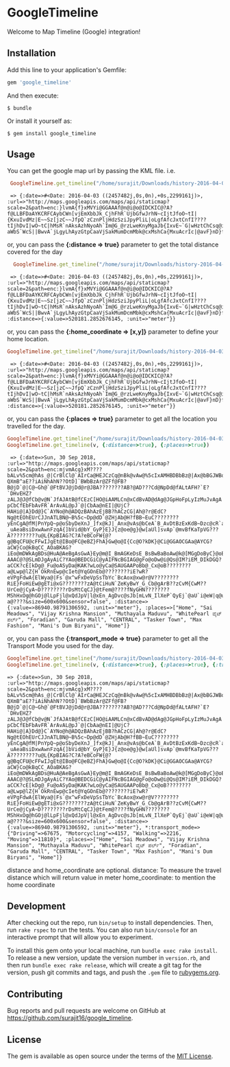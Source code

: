 # GoogleTimeline

Welcome to Map Timeline (Google) integration!


## Installation

Add this line to your application's Gemfile:

```ruby
gem 'google_timeline'
```

And then execute:

    $ bundle

Or install it yourself as:

    $ gem install google_timeline

## Usage
You can get the google map url by passing the KML file. i.e.
```ruby
 GoogleTimeline.get_timeline("/home/surajit/Downloads/history-2016-04-03.kml")
```
     => {:date=>#<Date: 2016-04-03 ((2457482j,0s,0n),+0s,2299161j)>, :url=>"http://maps.googleapis.com/maps/api/staticmap?scale=2&path=enc:}lvmA{f}xMVYi@GGAAAf@n@i@o@IDCKIC@?A?f@LLBFDaAYKCRFCAybCWn[vjEmXbbJk_CjhFhR`UjbGfwJrhN~cIjtJfoO~tI|{KxuIvdMz|E~~Sz[jzC~~JfpQ`zCznPljHdzSziJpyPliL|oLgfAfcJxtCnfI????tIjhDvI|wO~tC|hMsR`nAksAzhNyoAh`Im@G_@rzLweKnyMgaJb{IxvE~`G|wHztChCsq@imFy]ayEohBaDarHnwBirC??aWbS`WcS||BwvA`jLgyLhAyzGtpCaaVjSakMumDcmMbk@cxMshCa{MxuAcrIc|@avF}nD}fDamIgpFmxJe~NszEucRczBosHgsEyxQelEg_EEj@fAeFmLybCeqB_dFk{BqvNcpGqiHwlEygEa{Fg_LezHoiKswL}zGt_Bc|FfjCahSmbBmkI_|DbK&size=600x600&sensor=false"}

or, you can pass the **{:distance => true}** parameter to get the total distance covered for the day 
```ruby
  GoogleTimeline.get_timeline("/home/surajit/Downloads/history-2016-04-03.kml", {:distance=>true})
```
     => {:date=>#<Date: 2016-04-03 ((2457482j,0s,0n),+0s,2299161j)>, :url=>"http://maps.googleapis.com/maps/api/staticmap?scale=2&path=enc:}lvmA{f}xMVYi@GGAAAf@n@i@o@IDCKIC@?A?f@LLBFDaAYKCRFCAybCWn[vjEmXbbJk_CjhFhR`UjbGfwJrhN~cIjtJfoO~tI|{KxuIvdMz|E~~Sz[jzC~~JfpQ`zCznPljHdzSziJpyPliL|oLgfAfcJxtCnfI????tIjhDvI|wO~tC|hMsR`nAksAzhNyoAh`Im@G_@rzLweKnyMgaJb{IxvE~`G|wHztChCsq@imFy]ayEohBaDarHnwBirC??aWbS`WcS||BwvA`jLgyLhAyzGtpCaaVjSakMumDcmMbk@cxMshCa{MxuAcrIc|@avF}nD}fDamIgpFmxJe~NszEucRczBosHgsEyxQelEg_EEj@fAeFmLybCeqB_dFk{BqvNcpGqiHwlEygEa{Fg_LezHoiKswL}zGt_Bc|FfjCahSmbBmkI_|DbK&size=600x600&sensor=false", :distance=>{:value=>520181.2852676145, :unit=>"meter"}}

or, you can pass the **{:home_coordinate => [x,y]}** parameter to define your home location.
```ruby
GoogleTimeline.get_timeline("/home/surajit/Downloads/history-2016-04-03.kml", {:distance=>true}, {:home_coordinate=>[0,0]})
```
     => {:date=>#<Date: 2016-04-03 ((2457482j,0s,0n),+0s,2299161j)>, :url=>"http://maps.googleapis.com/maps/api/staticmap?scale=2&path=enc:}lvmA{f}xMVYi@GGAAAf@n@i@o@IDCKIC@?A?f@LLBFDaAYKCRFCAybCWn[vjEmXbbJk_CjhFhR`UjbGfwJrhN~cIjtJfoO~tI|{KxuIvdMz|E~~Sz[jzC~~JfpQ`zCznPljHdzSziJpyPliL|oLgfAfcJxtCnfI????tIjhDvI|wO~tC|hMsR`nAksAzhNyoAh`Im@G_@rzLweKnyMgaJb{IxvE~`G|wHztChCsq@imFy]ayEohBaDarHnwBirC??aWbS`WcS||BwvA`jLgyLhAyzGtpCaaVjSakMumDcmMbk@cxMshCa{MxuAcrIc|@avF}nD}fDamIgpFmxJe~NszEucRczBosHgsEyxQelEg_EEj@fAeFmLybCeqB_dFk{BqvNcpGqiHwlEygEa{Fg_LezHoiKswL}zGt_Bc|FfjCahSmbBmkI_|DbK&size=600x600&sensor=false", :distance=>{:value=>520181.2852676145, :unit=>"meter"}}
     
or, you can pass the **{:places => true}** parameter to get all the location you travelled for the day.
```ruby
GoogleTimeline.get_timeline("/home/surajit/Downloads/history-2016-04-03.kml", {:distance=>true}, {:home_coordinate=>[0,0]})
GoogleTimeline.get_timeline(v, {:distance=>true}, {:places=>true})
```
     => {:date=>Sun, 30 Sep 2018, :url=>"http://maps.googleapis.com/maps/api/staticmap?scale=2&path=enc:mjvmAcg}xM????bALv%5cm@hAs_@|CrBlCl@`AIrCa@HEJCzCq@nBk@vAw@%5cIxAMHBDBbBz@|Ax@bBGJWBq@?QXmB^aE??iAiNhAhN??OtD]`BWbBzAr@ZFf@FB?B@jD`@|C@~Gh@`@FtBVJ@jDd@r@JBA????????AB?@AD???Cd@NpDd@fALtAFH?`E?`DHvEHZ?zALJ@J@fCb@v@N`JfAJAtB@fCEzC[HO@iAAMLCn@xCdBvAD@dAg@JGpHoFpLyIzMuJvAgA|GaFZStLuIpCuBfNuJ??pCbCfEbFbAvFR`ArAvAL@pJ`@|CbAa@nEI|@UjC?HAHi@|A}Dd@}C`AYNo@h@ADQzBAhAzEjBB?hACzCG|Ah@?r@EdC?Ng@tEOhEUrCJJnATLBN@~B%5c~Dp@dD`@ZHjAb@H?fBB~EuC????????yEnCgA@fM|PnYpQ~p@oSbyDeXnJ_]fx@kJ|_Anx@vAs@bCeA`B_AvDtBzExKdB~Dzc@cR`a@qVniJgjEdf@hWlgBpcBwHzC????????_uAeaBsiDxwAwnFzqA{]bVid@bY_GyP}E}J{z@oe@g}@w[aUl]svAp`@mvBfKaTpVG???A?????????u@L{KpBIAG?C?A?eBCoFW{@?g@BqCFU@cFFwIJgEt@IBo@FC@eBZ}FhA}Gw@o@I{Cc@O?kDK}@Ci@GGAOCGAa@AYCG?aCW}Co@kBqCC_AOaBKAG?iEo@mDWkAgBDs@HuA@AeBgAsGwA}Ey@m@I_BmAGKeDsE_BsBwBaBoAw@k@[MGgDoByC}@oBe@oA]IAIAICICGCwBk@eAe@pA}@h@a@tAeAJKhDqCeCv@mA|@kB~AGDOP?AAAC@?@SLmDJgAyAiC?YAo@BEDCGiC@yAIFNcBGIAG@gFo@oDw@i@Qs@IM?iEM_DIkDGQ?aCCK?cE[kDg@_Fu@oASyDa@KAK?wLo@yCa@SAUGAAPoBb@_Cx@oB????????a@Lwp@lZ{H`OkRnEwp@cIet@YqGOnEb@????????iE?wR?eVPgFdwA{ElWya@|Fs`@x^wFxDeVpSsTbYc`BcAox@xw@r@V????????RiE}FoHiEw@gETi@xG????????zA@tCiHuN`ZeKyBwY_G_Cb@gArB??zCvM{CwM??UrCe@jCyA~D????????rDsMtCqCJ}@tFem@????fNyGHN????????MShHxOg@hGOj@lLpFjl@xQdJpV|l@xEn_AgDvc@sJb[mLvN_IlXeP`QyEj`@aU`i@eW|q@ua@p@{Z|Ey`@~Tg]dS}k@?a@????&size=600x600&sensor=false", :distance=>{:value=>86940.98791306592, :unit=>"meter"}, :places=>["Home", "Sai Meadows", "Vijay Krishna Mansion", "Muthayala Maduvu", "WhitePearl ವೈಟ್ ಪರ್ಲ್", "Foradian", "Garuda Mall", "CENTRAL", "Tasker Town", "Max Fashion", "Mani's Dum Biryani", "Home"]}
     
or, you can pass the **{:transport_mode => true}** parameter to get all the Transport Mode you used for the day.
```ruby
GoogleTimeline.get_timeline("/home/surajit/Downloads/history-2016-04-03.kml", {:distance=>true}, {:home_coordinate=>[0,0]})
GoogleTimeline.get_timeline(v, {:distance=>true}, {:places=>true}, {:transport_mode=>true})
```
    => {:date=>Sun, 30 Sep 2018, :url=>"http://maps.googleapis.com/maps/api/staticmap?scale=2&path=enc:mjvmAcg}xM????bALv%5cm@hAs_@|CrBlCl@`AIrCa@HEJCzCq@nBk@vAw@%5cIxAMHBDBbBz@|Ax@bBGJWBq@?QXmB^aE??iAiNhAhN??OtD]`BWbBzAr@ZFf@FB?B@jD`@|C@~Gh@`@FtBVJ@jDd@r@JBA????????AB?@AD???Cd@NpDd@fALtAFH?`E?`DHvEHZ?zALJ@J@fCb@v@N`JfAJAtB@fCEzC[HO@iAAMLCn@xCdBvAD@dAg@JGpHoFpLyIzMuJvAgA|GaFZStLuIpCuBfNuJ??pCbCfEbFbAvFR`ArAvAL@pJ`@|CbAa@nEI|@UjC?HAHi@|A}Dd@}C`AYNo@h@ADQzBAhAzEjBB?hACzCG|Ah@?r@EdC?Ng@tEOhEUrCJJnATLBN@~B%5c~Dp@dD`@ZHjAb@H?fBB~EuC????????yEnCgA@fM|PnYpQ~p@oSbyDeXnJ_]fx@kJ|_Anx@vAs@bCeA`B_AvDtBzExKdB~Dzc@cR`a@qVniJgjEdf@hWlgBpcBwHzC????????_uAeaBsiDxwAwnFzqA{]bVid@bY_GyP}E}J{z@oe@g}@w[aUl]svAp`@mvBfKaTpVG???A?????????u@L{KpBIAG?C?A?eBCoFW{@?g@BqCFU@cFFwIJgEt@IBo@FC@eBZ}FhA}Gw@o@I{Cc@O?kDK}@Ci@GGAOCGAa@AYCG?aCW}Co@kBqCC_AOaBKAG?iEo@mDWkAgBDs@HuA@AeBgAsGwA}Ey@m@I_BmAGKeDsE_BsBwBaBoAw@k@[MGgDoByC}@oBe@oA]IAIAICICGCwBk@eAe@pA}@h@a@tAeAJKhDqCeCv@mA|@kB~AGDOP?AAAC@?@SLmDJgAyAiC?YAo@BEDCGiC@yAIFNcBGIAG@gFo@oDw@i@Qs@IM?iEM_DIkDGQ?aCCK?cE[kDg@_Fu@oASyDa@KAK?wLo@yCa@SAUGAAPoBb@_Cx@oB????????a@Lwp@lZ{H`OkRnEwp@cIet@YqGOnEb@????????iE?wR?eVPgFdwA{ElWya@|Fs`@x^wFxDeVpSsTbYc`BcAox@xw@r@V????????RiE}FoHiEw@gETi@xG????????zA@tCiHuN`ZeKyBwY_G_Cb@gArB??zCvM{CwM??UrCe@jCyA~D????????rDsMtCqCJ}@tFem@????fNyGHN????????MShHxOg@hGOj@lLpFjl@xQdJpV|l@xEn_AgDvc@sJb[mLvN_IlXeP`QyEj`@aU`i@eW|q@ua@p@{Z|Ey`@~Tg]dS}k@?a@????&size=600x600&sensor=false", :distance=>{:value=>86940.98791306592, :unit=>"meter"}, *:transport_mode=>{"Driving"=>67675, "Motorcycling"=>4157, "Walking"=>2216, "Moving"=>11810}*, :places=>["Home", "Sai Meadows", "Vijay Krishna Mansion", "Muthayala Maduvu", "WhitePearl ವೈಟ್ ಪರ್ಲ್", "Foradian", "Garuda Mall", "CENTRAL", "Tasker Town", "Max Fashion", "Mani's Dum Biryani", "Home"]}
     
distance and home_coordinate are optional.
distance: To measure the travel distance which will return value in meter
home_coordinate: to mention the home coordinate


## Development

After checking out the repo, run `bin/setup` to install dependencies. Then, run `rake rspec` to run the tests. You can also run `bin/console` for an interactive prompt that will allow you to experiment.

To install this gem onto your local machine, run `bundle exec rake install`. To release a new version, update the version number in `version.rb`, and then run `bundle exec rake release`, which will create a git tag for the version, push git commits and tags, and push the `.gem` file to [rubygems.org](https://rubygems.org).

## Contributing

Bug reports and pull requests are welcome on GitHub at https://github.com/surajit16/google_timeline.


## License

The gem is available as open source under the terms of the [MIT License](http://opensource.org/licenses/MIT).
